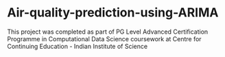 # Air-quality-prediction-using-ARIMA
This project was completed as part of PG Level Advanced Certification Programme in Computational Data Science coursework at Centre for Continuing Education - Indian Institute of Science 
